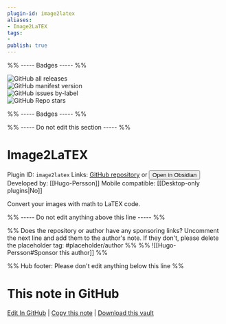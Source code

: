 ```yaml
---
plugin-id: image2latex
aliases:
- Image2LaTEX
tags: 
- 
publish: true
---
```


%% ----- Badges ----- %%

![GitHub all releases](https://img.shields.io/github/downloads/Hugo-Persson/obsidian-ocrlatex/total?color=573E7A&logo=github&style=for-the-badge)   
![GitHub manifest version](https://img.shields.io/github/manifest-json/v/Hugo-Persson/obsidian-ocrlatex?color=573E7A&logo=github&style=for-the-badge)   
![GitHub issues by-label](https://img.shields.io/github/issues/Hugo-Persson/obsidian-ocrlatex/help%20wanted?color=573E7A&logo=github&style=for-the-badge)   
![GitHub Repo stars](https://img.shields.io/github/stars/Hugo-Persson/obsidian-ocrlatex?color=573E7A&logo=github&style=for-the-badge)

%% ----- Badges ----- %%

%% ----- Do not edit this section ----- %%

# Image2LaTEX

Plugin ID: `image2latex`
Links: [GitHub repository](https://github.com/Hugo-Persson/obsidian-ocrlatex) or [<button id=HH>Open in Obsidian</button>](obsidian://show-plugin?id=image2latex)
Developed by: [[Hugo-Persson]]
Mobile compatible: [[Desktop-only plugins|No]]

Convert your images with math to LaTEX code.

%% ----- Do not edit anything above this line ----- %% 

%% Does the repository or author have any sponsoring links? Uncomment the next line and add them to the author's note. If they don't, please delete the placeholder tag: #placeholder/author %%
%% ![[Hugo-Persson#Sponsor this author]] %%

%% Hub footer: Please don't edit anything below this line %%

# This note in GitHub

<span class="git-footer">[Edit In GitHub](https://github.dev/obsidian-community/obsidian-hub/blob/main/02%20-%20Community%20Expansions/02.05%20All%20Community%20Expansions/Plugins/image2latex.md "git-hub-edit-note") | [Copy this note](https://raw.githubusercontent.com/obsidian-community/obsidian-hub/main/02%20-%20Community%20Expansions/02.05%20All%20Community%20Expansions/Plugins/image2latex.md "git-hub-copy-note") | [Download this vault](https://github.com/obsidian-community/obsidian-hub/archive/refs/heads/main.zip "git-hub-download-vault") </span>
